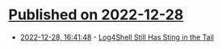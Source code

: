 # [Published on 2022-12-28](index.md)

* [2022-12-28, 16:41:48](https://news.ycombinator.com/item?id=34162763) - [Log4Shell Still Has Sting in the Tail](https://spectrum.ieee.org/log4shell-log4j-still-stings)
